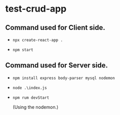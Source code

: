 # test-crud-app

## Command used for Client side.

- `npx create-react-app .`

- `npm start`

## Command used for Server side.

- `npm install express body-parser mysql nodemon`

- `node .\index.js`

- `npm rum devStart`

    (Using the nodemon.)